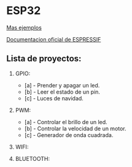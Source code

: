 # ESP32

[Mas ejemplos](https://github.com/espressif/arduino-esp32/tree/master)

[Documentacion oficial de ESPRESSIF](https://docs.espressif.com/projects/arduino-esp32/en/latest/index.html)

## Lista de proyectos:

1. GPIO:
    - [a] - Prender y apagar un led.
    - [b] - Leer el estado de un pin.
    - [c] - Luces de navidad.

2. PWM:
    - [a] - Controlar el brillo de un led.
    - [b] - Controlar la velocidad de un motor.
    - [c] - Generador de onda cuadrada.

3. WIFI:

4. BLUETOOTH:

